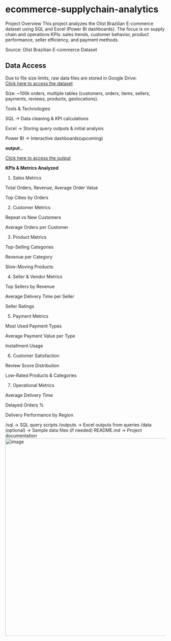 # ecommerce-supplychain-analytics
Project Overview
This project analyzes the Olist Brazilian E-commerce dataset using SQL and Excel (Power BI dashboards).
The focus is on supply chain and operations KPIs: sales trends, customer behavior, product performance, seller efficiency, and payment methods.

Source: Olist Brazilian E-commerce Dataset 

##  Data Access
Due to file size limits, raw data files are stored in Google Drive:  
[Click here to access the dataset](https://drive.google.com/drive/folders/1GljIwnMIRrITS0AhuYvCBum_5qJEzCwc?usp=sharing)

Size: ~100k orders, multiple tables (customers, orders, items, sellers, payments, reviews, products, geolocations).

Tools & Technologies

SQL → Data cleaning & KPI calculations

Excel → Storing query outputs & initial analysis

Power BI → Interactive dashboards(upcoming)


**output..**
  
[Click here to access the output](https://drive.google.com/drive/folders/1GljIwnMIRrITS0AhuYvCBum_5qJEzCwc?usp=sharing)



**KPIs & Metrics Analyzed**
1. Sales Metrics

Total Orders, Revenue, Average Order Value

Top Cities by Orders

2. Customer Metrics

Repeat vs New Customers

Average Orders per Customer

3. Product Metrics

Top-Selling Categories

Revenue per Category

Slow-Moving Products

4. Seller & Vendor Metrics

Top Sellers by Revenue

Average Delivery Time per Seller

Seller Ratings

5. Payment Metrics

Most Used Payment Types

Average Payment Value per Type

Installment Usage

6. Customer Satisfaction

Review Score Distribution

Low-Rated Products & Categories

7. Operational Metrics

Average Delivery Time

Delayed Orders %

Delivery Performance by Region

/sql              → SQL query scripts
/outputs          → Excel outputs from queries
/data (optional)  → Sample data files (if needed)
README.md         → Project documentation
<img width="855" height="620" alt="image" src="https://github.com/user-attachments/assets/858eaef4-b121-4fb9-92e8-d0399c917865" />

